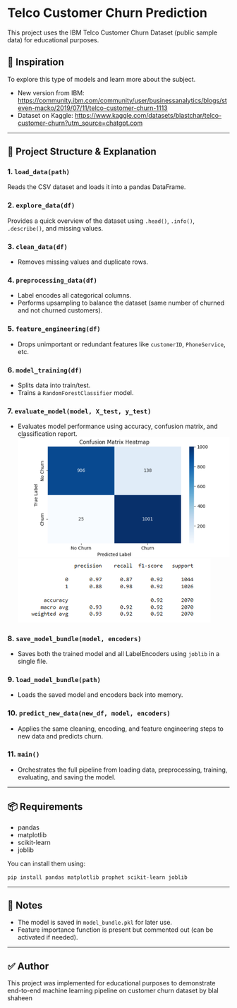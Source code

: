 # Telco Customer Churn Prediction

This project uses the IBM Telco Customer Churn Dataset (public sample data) for educational purposes.

## 📌 Inspiration
To explore this type of models and learn more about the subject.

- New version from IBM: https://community.ibm.com/community/user/businessanalytics/blogs/steven-macko/2019/07/11/telco-customer-churn-1113
- Dataset on Kaggle: https://www.kaggle.com/datasets/blastchar/telco-customer-churn?utm_source=chatgpt.com

---

## 📂 Project Structure & Explanation

### 1. `load_data(path)`
Reads the CSV dataset and loads it into a pandas DataFrame.

### 2. `explore_data(df)`
Provides a quick overview of the dataset using `.head()`, `.info()`, `.describe()`, and missing values.

### 3. `clean_data(df)`
- Removes missing values and duplicate rows.

### 4. `preprocessing_data(df)`
- Label encodes all categorical columns.
- Performs upsampling to balance the dataset (same number of churned and not churned customers).

### 5. `feature_engineering(df)`
- Drops unimportant or redundant features like `customerID`, `PhoneService`, etc.

### 6. `model_training(df)`
- Splits data into train/test.
- Trains a `RandomForestClassifier` model.

### 7. `evaluate_model(model, X_test, y_test)`
- Evaluates model performance using accuracy, confusion matrix, and classification report.
  ![Model confusion_matrix](images/confusion_matrix.PNG)
  ![Model clasffiction report](images/clasffiction_report.PNG)

### 8. `save_model_bundle(model, encoders)`
- Saves both the trained model and all LabelEncoders using `joblib` in a single file.

### 9. `load_model_bundle(path)`
- Loads the saved model and encoders back into memory.

### 10. `predict_new_data(new_df, model, encoders)`
- Applies the same cleaning, encoding, and feature engineering steps to new data and predicts churn.

### 11. `main()`
- Orchestrates the full pipeline from loading data, preprocessing, training, evaluating, and saving the model.

---

## 📦 Requirements
- pandas
- matplotlib
- scikit-learn
- joblib

You can install them using:

```
pip install pandas matplotlib prophet scikit-learn joblib
```

---

## 🧠 Notes
- The model is saved in `model_bundle.pkl` for later use.
- Feature importance function is present but commented out (can be activated if needed).

---

## ✅ Author
This project was implemented for educational purposes to demonstrate end-to-end machine learning pipeline on customer churn dataset by blal shaheen
